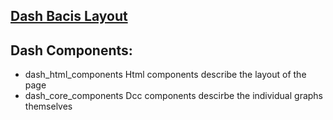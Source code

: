 ## [Dash Bacis Layout](Dash%20App%20Layout/Readme.md)
## Dash Components:
* dash_html_components
Html components describe the layout of the page
* dash_core_components
Dcc components descirbe the individual graphs themselves


